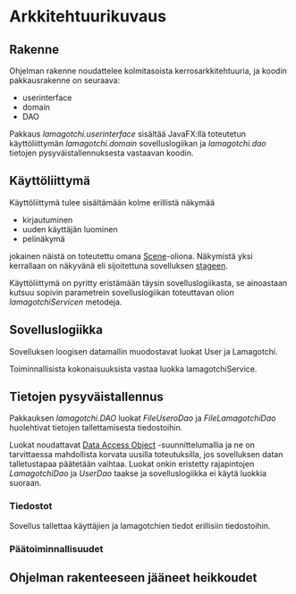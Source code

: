 # Arkkitehtuurikuvaus

## Rakenne

Ohjelman rakenne noudattelee kolmitasoista kerrosarkkitehtuuria, ja koodin pakkausrakenne on seuraava:

* userinterface
* domain
* DAO

Pakkaus _lamagotchi.userinterface_ sisältää JavaFX:llä toteutetun käyttöliittymän _lamagotchi.domain_ sovelluslogiikan ja _lamagotchi.dao_ tietojen pysyväistallennuksesta vastaavan koodin.

## Käyttöliittymä

Käyttöliittymä tulee sisältämään kolme erillistä näkymää
- kirjautuminen
- uuden käyttäjän luominen
- pelinäkymä

jokainen näistä on toteutettu omana [Scene](https://docs.oracle.com/javase/8/javafx/api/javafx/scene/Scene.html)-oliona. 
Näkymistä yksi kerrallaan on näkyvänä eli sijoitettuna sovelluksen [stageen](https://docs.oracle.com/javase/8/javafx/api/javafx/stage/Stage.html).

Käyttöliittymä on pyritty eristämään täysin sovelluslogiikasta, se ainoastaan kutsuu sopivin parametrein sovelluslogiikan toteuttavan olion _lamagotchiServicen_ metodeja.


## Sovelluslogiikka

Sovelluksen loogisen datamallin muodostavat luokat User ja Lamagotchi.

Toiminnallisista kokonaisuuksista vastaa luokka lamagotchiService.


## Tietojen pysyväistallennus

Pakkauksen _lamagotchi.DAO_ luokat _FileUseroDao_ ja _FileLamagotchiDao_ huolehtivat tietojen tallettamisesta tiedostoihin.

Luokat noudattavat [Data Access Object](https://en.wikipedia.org/wiki/Data_access_object) -suunnittelumallia ja ne on tarvittaessa mahdollista korvata uusilla toteutuksilla, jos sovelluksen datan talletustapaa päätetään vaihtaa. Luokat onkin eristetty rajapintojen _LamagotchiDao_ ja _UserDao_ taakse ja sovelluslogiikka ei käytä luokkia suoraan.

### Tiedostot

Sovellus tallettaa käyttäjien ja lamagotchien tiedot erillisiin tiedostoihin.

### Päätoiminnallisuudet



## Ohjelman rakenteeseen jääneet heikkoudet

